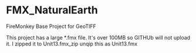 # FMX_NaturalEarth
FireMonkey Base Project for GeoTIFF

This project has a large *.fmx file. It's over 100MB so GITHUb will not upload it. 
I zipped it to Unit13.fmx_zip
unqip this as Unit13.fmx
